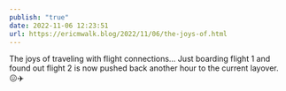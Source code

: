 ```yaml
---
publish: "true"
date: 2022-11-06 12:23:51
url: https://ericmwalk.blog/2022/11/06/the-joys-of.html
---
```


The joys of traveling with flight connections… Just boarding flight 1 and found out flight 2 is now pushed back another hour to the current layover. 😖✈️